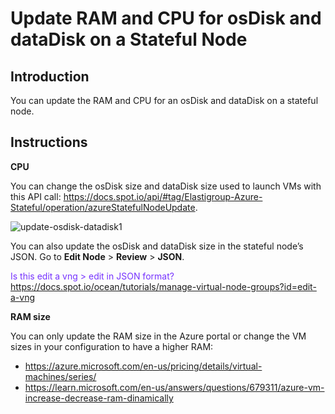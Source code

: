 <meta name="“robots”" content="“noindex”">

# Update RAM and CPU for osDisk and dataDisk on a Stateful Node

## Introduction

You can update the RAM and CPU for an osDisk and dataDisk on a stateful node. 

## Instructions

**CPU**

You can change the osDisk size and dataDisk size used to launch VMs with this API call: https://docs.spot.io/api/#tag/Elastigroup-Azure-Stateful/operation/azureStatefulNodeUpdate.

![update-osdisk-datadisk1](https://github.com/spotinst/help/assets/167069628/a5b8fdd9-7e62-460c-bdf3-d77d0f47df4c)

You can also update the osDisk and dataDisk size in the stateful node’s JSON. Go to **Edit Node** > **Review** > **JSON**.

<font color="#7632FE"> Is this edit a vng > edit in JSON format? https://docs.spot.io/ocean/tutorials/manage-virtual-node-groups?id=edit-a-vng </font>

**RAM size**

You can only update the RAM size in the Azure portal or change the VM sizes in your configuration to have a higher RAM:
* https://azure.microsoft.com/en-us/pricing/details/virtual-machines/series/
* https://learn.microsoft.com/en-us/answers/questions/679311/azure-vm-increase-decrease-ram-dinamically
